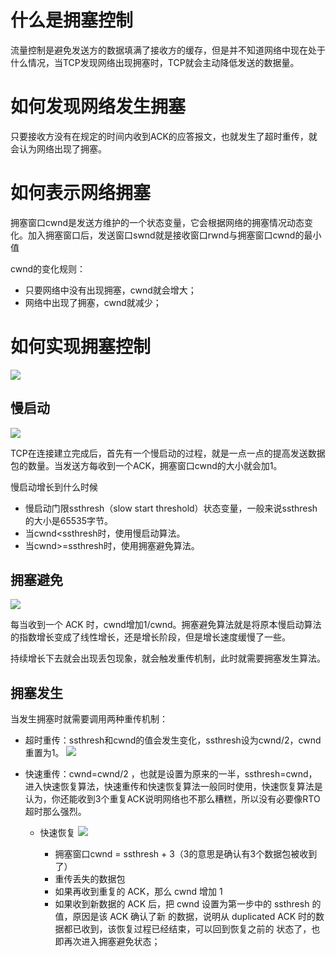 # 什么是拥塞控制
流量控制是避免发送方的数据填满了接收方的缓存，但是并不知道网络中现在处于什么情况，当TCP发现网络出现拥塞时，TCP就会主动降低发送的数据量。

# 如何发现网络发生拥塞
只要接收方没有在规定的时间内收到ACK的应答报文，也就发生了超时重传，就会认为网络出现了拥塞。

# 如何表示网络拥塞
拥塞窗口cwnd是发送方维护的一个状态变量，它会根据网络的拥塞情况动态变化。加入拥塞窗口后，发送窗口swnd就是接收窗口rwnd与拥塞窗口cwnd的最小值

cwnd的变化规则：
- 只要网络中没有出现拥塞，cwnd就会增大；
- 网络中出现了拥塞，cwnd就减少；

# 如何实现拥塞控制
![](https://tva1.sinaimg.cn/large/008eGmZEgy1goa3vla6aej30mf0ba0tx.jpg)

## 慢启动
![](https://tva1.sinaimg.cn/large/008eGmZEgy1goa3wmt5byj30mh0eaab6.jpg)

TCP在连接建立完成后，首先有一个慢启动的过程，就是一点一点的提高发送数据包的数量。当发送方每收到一个ACK，拥塞窗口cwnd的大小就会加1。

慢启动增长到什么时候
- 慢启动门限ssthresh（slow start threshold）状态变量，一般来说ssthresh的大小是65535字节。
- 当cwnd<ssthresh时，使用慢启动算法。
- 当cwnd>=ssthresh时，使用拥塞避免算法。

## 拥塞避免
![](https://tva1.sinaimg.cn/large/008eGmZEgy1goa3wtnwppj30ls0idt9n.jpg)

每当收到一个 ACK 时，cwnd增加1/cwnd。拥塞避免算法就是将原本慢启动算法的指数增长变成了线性增长，还是增长阶段，但是增长速度缓慢了一些。

持续增长下去就会出现丢包现象，就会触发重传机制，此时就需要拥塞发生算法。

## 拥塞发生
当发生拥塞时就需要调用两种重传机制：
- 超时重传：ssthresh和cwnd的值会发生变化，ssthresh设为cwnd/2，cwnd重置为1。
![](https://tva1.sinaimg.cn/large/008eGmZEgy1goa3yrlt3gj30mk0h3q4c.jpg)

- 快速重传：cwnd=cwnd/2 ，也就是设置为原来的一半，ssthresh=cwnd，进入快速恢复算法，快速重传和快速恢复算法一般同时使用，快速恢复算法是认为，你还能收到3个重复ACK说明网络也不那么糟糕，所以没有必要像RTO超时那么强烈。
	- 快速恢复
![](https://tva1.sinaimg.cn/large/008eGmZEgy1goa40i0hysj30mi0gvta7.jpg)
		
		- 拥塞窗口cwnd = ssthresh + 3（3的意思是确认有3个数据包被收到了）
		- 重传丢失的数据包
		- 如果再收到重复的 ACK，那么 cwnd 增加 1
		- 如果收到新数据的 ACK 后，把 cwnd 设置为第一步中的 ssthresh 的值，原因是该 ACK 确认了新 的数据，说明从 duplicated ACK 时的数据都已收到，该恢复过程已经结束，可以回到恢复之前的 状态了，也即再次进入拥塞避免状态；

